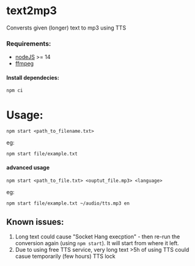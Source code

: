 # text2mp3
Conversts given (longer) text to mp3 using TTS


### Requirements:
- [nodeJS](https://nodejs.org/en/) >= 14
- [ffmpeg](https://ffmpeg.org)

#### Install dependecies:
`npm ci`

# Usage:
`npm start <path_to_filename.txt>`

eg:

`npm start file/example.txt`

#### advanced usage 

`npm start <path_to_file.txt> <ouptut_file.mp3> <language>`

eg:

`npm start file/example.txt ~/audio/tts.mp3 en`

## Known issues:
1. Long text could cause "Socket Hang execption" - then re-run the conversion again (using `npm start`). It will start from where it left.
2. Due to using free TTS service, very long text >5h of using TTS could casue temporarily (few hours) TTS lock
